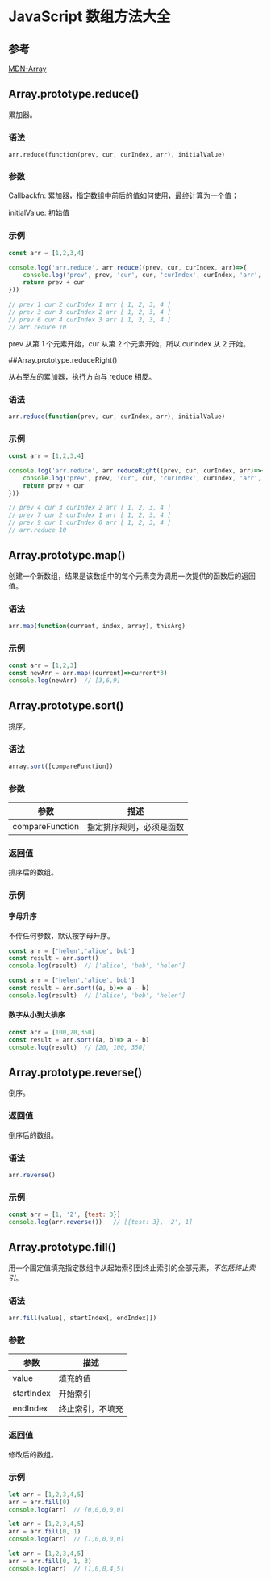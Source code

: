 # JavaScript 数组方法大全

## 参考

[MDN-Array](https://developer.mozilla.org/zh-CN/docs/Web/JavaScript/Reference/Global_Objects/Array)

## Array.prototype.reduce()

累加器。

### 语法

```
arr.reduce(function(prev, cur, curIndex, arr), initialValue)
```

### 参数

Callbackfn: 累加器，指定数组中前后的值如何使用，最终计算为一个值；

initialValue: 初始值

### 示例

```js
const arr = [1,2,3,4]

console.log('arr.reduce', arr.reduce((prev, cur, curIndex, arr)=>{
	console.log('prev', prev, 'cur', cur, 'curIndex', curIndex, 'arr', arr)
	return prev + cur
}))

// prev 1 cur 2 curIndex 1 arr [ 1, 2, 3, 4 ]
// prev 3 cur 3 curIndex 2 arr [ 1, 2, 3, 4 ]
// prev 6 cur 4 curIndex 3 arr [ 1, 2, 3, 4 ]
// arr.reduce 10
```

prev 从第 1 个元素开始，cur 从第 2 个元素开始，所以 curIndex 从 2 开始。

##Array.prototype.reduceRight()

从右至左的累加器，执行方向与 reduce 相反。

### 语法

```js
arr.reduce(function(prev, cur, curIndex, arr), initialValue)
```

### 示例

```js
const arr = [1,2,3,4]

console.log('arr.reduce', arr.reduceRight((prev, cur, curIndex, arr)=>{
	console.log('prev', prev, 'cur', cur, 'curIndex', curIndex, 'arr', arr)
	return prev + cur
}))

// prev 4 cur 3 curIndex 2 arr [ 1, 2, 3, 4 ]
// prev 7 cur 2 curIndex 1 arr [ 1, 2, 3, 4 ]
// prev 9 cur 1 curIndex 0 arr [ 1, 2, 3, 4 ]
// arr.reduce 10
```

## Array.prototype.map()

创建一个新数组，结果是该数组中的每个元素变为调用一次提供的函数后的返回值。

### 语法

```js
arr.map(function(current, index, array), thisArg)
```

### 示例

```js
const arr = [1,2,3]
const newArr = arr.map((current)=>current*3)
console.log(newArr)  // [3,6,9]
```

## Array.prototype.sort()

排序。

### 语法

```js
array.sort([compareFunction])
```

### 参数

| 参数            | 描述                     |
| --------------- | ------------------------ |
| compareFunction | 指定排序规则，必须是函数 |

### 返回值

排序后的数组。

### 示例

#### 字母升序

不传任何参数，默认按字母升序。

```js
const arr = ['helen','alice','bob']
const result = arr.sort()
console.log(result)  // ['alice', 'bob', 'helen']
```

```js
const arr = ['helen','alice','bob']
const result = arr.sort((a, b)=> a - b)
console.log(result)  // ['alice', 'bob', 'helen']
```

#### 数字从小到大排序

```js
const arr = [100,20,350]
const result = arr.sort((a, b)=> a - b)
console.log(result)  // [20, 100, 350]
```

## Array.prototype.reverse()

倒序。

### 返回值

倒序后的数组。

### 语法

```js
arr.reverse()
```

### 示例

```js
const arr = [1, '2', {test: 3}]
console.log(arr.reverse())   // [{test: 3}, '2', 1]
```

## Array.prototype.fill()

用一个固定值填充指定数组中从起始索引到终止索引的全部元素，*不包括终止索引*。

### 语法

```js
arr.fill(value[, startIndex[, endIndex]])
```

### 参数

| 参数       | 描述             |
| ---------- | ---------------- |
| value      | 填充的值         |
| startIndex | 开始索引         |
| endIndex   | 终止索引，不填充 |

### 返回值

修改后的数组。

### 示例

```js
let arr = [1,2,3,4,5]
arr = arr.fill(0)
console.log(arr)  // [0,0,0,0,0]
```

```js
let arr = [1,2,3,4,5]
arr = arr.fill(0, 1)
console.log(arr)  // [1,0,0,0,0]
```

```js
let arr = [1,2,3,4,5]
arr = arr.fill(0, 1, 3)
console.log(arr)  // [1,0,0,4,5]
```













